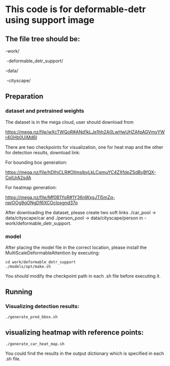 # This code is for deformable-detr using support image

## The file tree should be:

-work/

​	-deformable_detr_support/

-data/

​	-cityscape/

## Preparation

### dataset and pretrained weights

The dataset is in the mega cloud, user should download from 

https://mega.nz/file/wXcTWQoR#ANd1kLJe1hh2A0LwHwUHZAfpAGVmyYWr4GHb0UiMd6I

There are two checkpoints for visualization, one for heat map and the other for detection results, download link:

For bounding box generation:

https://mega.nz/file/hDlhjCLR#OIlmslbyLkLCqmuYC4ZXfdpZSdByBfQX-CplUrA2sdA

For heatmap generation:

https://mega.nz/file/Mf0B1YoR#1Y36nWxgJTl5mZq-npiOOg9qONgDf6XCOclosgnd37o

After downloading the dataset, please create two soft links ./car_pool -> data/cityscape/car and ./person_pool -> data/cityscape/person in -work/deformable_detr_support.

### model
After placing the model file in the correct location, please install the MultiScaleDeformableAttention by executing:

```
cd work/deformable_detr_support
./models/opt/make.sh
```

You should modify the checkpoint path in each .sh file before executing it.

## Running
### Visualizing detection results:
```
./generate_pred_bbox.sh
```


## visualizing heatmap with reference points:
```
./generate_car_heat_map.sh
```

You could find the results in the output dictionary which is specified in each .sh file. 




